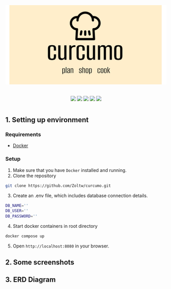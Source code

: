 <p align="center">
   <a href="https://github.com/Zoltw/curcumo">
     <img alt="Curcumo" src="public/img/logoBackgroundrm.svg"/>
   </a>
 </p>
<br/>
    <div align="center">
        <a>
            <img align="center" width="30px" padding="5px" src="https://pics.freeicons.io/uploads/icons/png/8804286661557996995-512.png" />
            <img align="center" width="30px" padding="5px" src="https://pics.freeicons.io/uploads/icons/png/632690741557997006-512.png" />
            <img align="center" width="35px" padding="5px" src="https://pics.freeicons.io/uploads/icons/png/2765419221551942634-512.png" />
            <img align="center" width="30px" padding="5px" src="https://pics.freeicons.io/uploads/icons/png/21088442871540553614-512.png" />
            <img align="center" width="30px" padding="5px" src="https://cdn-icons-png.flaticon.com/512/5969/5969059.png" />
        </a>
    </div>
<br/>

## 1. Setting up environment

### Requirements
- [Docker](https://docs.docker.com/get-docker/)

### Setup

1. Make sure that you have `Docker` installed and running.
2. Clone the repository
```bash
git clone https://github.com/Zoltw/curcumo.git
```
3. Create an .env file, which includes database connection details.
```bash
DB_NAME=''
DB_USER=''
DB_PASSWORD=''
```
4. Start docker containers in root directory
```bash
docker compose up
```
5. Open `http://localhost:8080` in your browser.

## 2. Some screenshots
## 3. ERD Diagram